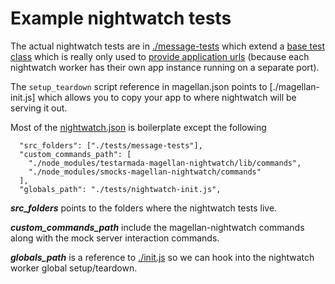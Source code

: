 Example nightwatch tests
=============

The actual nightwatch tests are in [./message-tests](./message-tests) which extend a [base test class](./base.js) which is really only used to [provide application urls](https://github.com/jhudson8/smocks-magellan-nightwatch/blob/master/example/tests/base.js#L30) (because each nightwatch worker has their own app instance running on a separate port).

The `setup_teardown` script reference in magellan.json points to [./magellan-init.js] which allows you to copy your app to where nightwatch will be serving it out.

Most of the [nightwatch.json](./nightwatch.json) is boilerplate except the following
```
  "src_folders": ["./tests/message-tests"],
  "custom_commands_path": [
    "./node_modules/testarmada-magellan-nightwatch/lib/commands",
    "./node_modules/smocks-magellan-nightwatch/commands"
  ],
  "globals_path": "./tests/nightwatch-init.js",
```

***src_folders*** points to the folders where the nightwatch tests live.

***custom_commands_path*** include the magellan-nightwatch commands along with the mock server interaction commands.

***globals_path*** is a reference to [./init.js](./init.js) so we can hook into the nightwatch worker global setup/teardown.
